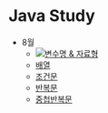 # Java Study
* 8월
  - [![변수명 & 자료형](http://img.shields.io/badge/-Variable%20&%20Data%20type-black?style=flat-square&logo=)](https://github.com/98jiyong/JavaStudy/blob/main/_00Variable/%EC%A0%95%EB%A6%AC%EB%85%B8%ED%8A%B8)
  - [배열](https://github.com/98jiyong/JavaStudy/blob/main/_01Array/%EC%A0%95%EB%A6%AC%EB%85%B8%ED%8A%B8)
  - [조건문](https://github.com/98jiyong/JavaStudy/blob/main/_02If/%EC%A0%95%EB%A6%AC%EB%85%B8%ED%8A%B8)
  - [반복문](https://github.com/98jiyong/JavaStudy/blob/main/_03Loop/%EC%A0%95%EB%A6%AC%EB%85%B8%ED%8A%B8)
  - [중첩반복문](https://github.com/98jiyong/JavaStudy/blob/main/_05nestedForLoops/%EC%A0%95%EB%A6%AC%EB%85%B8%ED%8A%B8)
